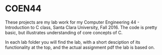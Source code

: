 # COEN44
These projects are my lab work for my Computer Engineering 44 - Introduction to C class, Santa Clara University, Fall 2016. The code is pretty basic, but illustrates understanding of core concepts of C.

In each lab folder you will find the lab, with a short desciption of its functionality at the top, and the actual assignment pdf the lab is based on.
